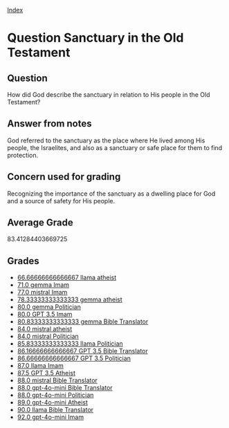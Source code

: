 
[Index](../../index.md)
# Question Sanctuary in the Old Testament
## Question
How did God describe the sanctuary in relation to His people in the Old Testament?

## Answer from notes
God referred to the sanctuary as the place where He lived among His people, the Israelites, and also as a sanctuary or safe place for them to find protection.

## Concern used for grading
Recognizing the importance of the sanctuary as a dwelling place for God and a source of safety for His people.

## Average Grade
83.41284403669725

## Grades
 * [66.66666666666667 llama atheist](../answers/llama_atheist/Sanctuary_in_the_Old_Testament.md)
 * [71.0 gemma Imam](../answers/gemma_Imam/Sanctuary_in_the_Old_Testament.md)
 * [77.0 mistral Imam](../answers/mistral_Imam/Sanctuary_in_the_Old_Testament.md)
 * [78.33333333333333 gemma atheist](../answers/gemma_atheist/Sanctuary_in_the_Old_Testament.md)
 * [80.0 gemma Politician](../answers/gemma_Politician/Sanctuary_in_the_Old_Testament.md)
 * [80.0 GPT 3.5 Imam](../answers/GPT_3.5_Imam/Sanctuary_in_the_Old_Testament.md)
 * [80.83333333333333 gemma Bible Translator](../answers/gemma_Bible_Translator/Sanctuary_in_the_Old_Testament.md)
 * [84.0 mistral atheist](../answers/mistral_atheist/Sanctuary_in_the_Old_Testament.md)
 * [84.0 mistral Politician](../answers/mistral_Politician/Sanctuary_in_the_Old_Testament.md)
 * [85.83333333333333 llama Politician](../answers/llama_Politician/Sanctuary_in_the_Old_Testament.md)
 * [86.16666666666667 GPT 3.5 Bible Translator](../answers/GPT_3.5_Bible_Translator/Sanctuary_in_the_Old_Testament.md)
 * [86.66666666666667 GPT 3.5 Politician](../answers/GPT_3.5_Politician/Sanctuary_in_the_Old_Testament.md)
 * [87.0 llama Imam](../answers/llama_Imam/Sanctuary_in_the_Old_Testament.md)
 * [87.5 GPT 3.5 Atheist](../answers/GPT_3.5_Atheist/Sanctuary_in_the_Old_Testament.md)
 * [88.0 mistral Bible Translator](../answers/mistral_Bible_Translator/Sanctuary_in_the_Old_Testament.md)
 * [88.0 gpt-4o-mini Bible Translator](../answers/gpt-4o-mini_Bible_Translator/Sanctuary_in_the_Old_Testament.md)
 * [88.0 gpt-4o-mini Politician](../answers/gpt-4o-mini_Politician/Sanctuary_in_the_Old_Testament.md)
 * [89.0 gpt-4o-mini Atheist](../answers/gpt-4o-mini_Atheist/Sanctuary_in_the_Old_Testament.md)
 * [90.0 llama Bible Translator](../answers/llama_Bible_Translator/Sanctuary_in_the_Old_Testament.md)
 * [92.0 gpt-4o-mini Imam](../answers/gpt-4o-mini_Imam/Sanctuary_in_the_Old_Testament.md)
